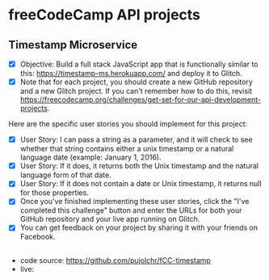 # freeCodeCamp API projects
## Timestamp Microservice

- [X] Objective: Build a full stack JavaScript app that is functionally similar
  to this: <https://timestamp-ms.herokuapp.com/> and deploy it to Glitch.  
- [X] Note that for each project, you should create a new GitHub repository and
  a new Glitch project. If you can't remember how to do this, revisit
  <https://freecodecamp.org/challenges/get-set-for-our-api-development-projects>.

Here are the specific user stories you should implement for this project:

- [X] User Story: I can pass a string as a parameter, and it will check to see
  whether that string contains either a unix timestamp or a natural language
  date (example: January 1, 2016).
- [X] User Story: If it does, it returns both the Unix timestamp and the natural
  language form of that date.
- [X] User Story: If it does not contain a date or Unix timestamp, it returns
  null for those properties.
- [X] Once you've finished implementing these user stories, click the "I've
  completed this challenge" button and enter the URLs for both your GitHub
  repository and your live app running on Glitch.
- [X] You can get feedback on your project by sharing it with your friends on
Facebook.

##
* code source: https://github.com/pujolchr/fCC-timestamp
* live: 
